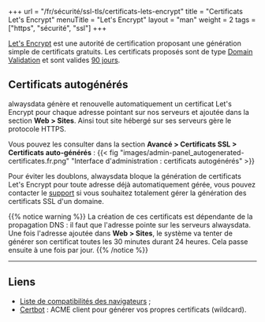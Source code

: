 +++
url = "/fr/sécurité/ssl-tls/certificats-lets-encrypt"
title = "Certificats Let's Encrypt"
menuTitle = "Let's Encrypt"
layout = "man"
weight = 2
tags = ["https", "sécurité", "ssl"]
+++

[Let's Encrypt](https://letsencrypt.org/fr/) est une autorité de certification proposant une génération simple de certificats gratuits. Les certificats proposés sont de type [Domain Validation](https://en.wikipedia.org/wiki/Domain-validated_certificate) et sont valides [90 jours](https://letsencrypt.org/2015/11/09/why-90-days.html).

## Certificats autogénérés
alwaysdata génère et renouvelle automatiquement un certificat Let's Encrypt pour chaque adresse pointant sur nos serveurs et ajoutée dans la section **Web > Sites**. Ainsi tout site hébergé sur ses serveurs gère le protocole HTTPS.

Vous pouvez les consulter dans la section **Avancé > Certificats SSL > Certificats auto-générés** :
{{< fig "images/admin-panel_autogenerated-certificates.fr.png" "Interface d'administration : certificats autogénérés" >}}

Pour éviter les doublons, alwaysdata bloque la génération de certificats Let's Encrypt pour toute adresse déjà automatiquement gérée, vous pouvez contacter le [support](https://admin.alwaysdata.com/support/add) si vous souhaitez totalement gérer la génération des certificats SSL d'un domaine.

{{% notice warning %}}
La création de ces certificats est dépendante de la propagation DNS : il faut que l'adresse pointe sur les serveurs alwaysdata. Une fois l'adresse ajoutée dans **Web > Sites**, le système va tenter de générer son certificat toutes les 30 minutes durant 24 heures. Cela passe ensuite à une fois par jour.
{{% /notice %}}

---
## Liens

- [Liste de compatibilités des navigateurs](https://letsencrypt.org/docs/certificate-compatibility/) ;
- [Certbot](https://certbot.eff.org/) : ACME client pour générer vos propres certificats (wildcard).

